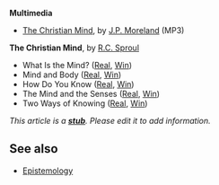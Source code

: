 **Multimedia**

-   [The Christian Mind](http://www.reclaimingthemind.org/Audio/JPMorelandBootleg.mp3),
    by [J.P. Moreland](J.P._Moreland "J.P. Moreland") (MP3)

**The Christian Mind**, by
[R.C. Sproul](R.C._Sproul "R.C. Sproul")

-   What Is the Mind?
    ([Real](http://broadcast.ligonier.org/playlists/rym20060102.m3u),
    [Win](http://broadcast.ligonier.org/playlists/rym20060102.asx))
-   Mind and Body
    ([Real](http://broadcast.ligonier.org/playlists/rym20060103.m3u),
    [Win](http://broadcast.ligonier.org/playlists/rym20060103.asx))
-   How Do You Know
    ([Real](http://broadcast.ligonier.org/playlists/rym20060104.m3u),
    [Win](http://broadcast.ligonier.org/playlists/rym20060104.asx))
-   The Mind and the Senses
    ([Real](http://broadcast.ligonier.org/playlists/rym20060105.m3u),
    [Win](http://broadcast.ligonier.org/playlists/rym20060105.asx))
-   Two Ways of Knowing
    ([Real](http://broadcast.ligonier.org/playlists/rym20060106.m3u),
    [Win](http://broadcast.ligonier.org/playlists/rym20060106.asx))

*This article is a **[stub](http://www.theopedia.com/Category:Theopedia_stubs "Category:Theopedia stubs")**. Please edit it to add information.*
## See also

-   [Epistemology](Epistemology "Epistemology")



